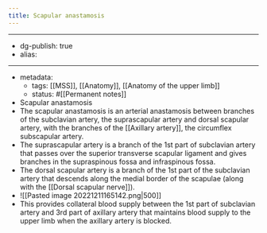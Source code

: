 ```yaml
---
title: Scapular anastamosis
---
```


- --
- dg-publish: true
- alias:
- --
- metadata:
	- tags: [[MSS]], [[Anatomy]], [[Anatomy of the upper limb]]
	- status: #[[Permanent notes]]
- Scapular anastamosis
- The scapular anastamosis is an arterial anastamosis between branches of the subclavian artery, the suprascapular artery and dorsal scapular artery, with the branches of the [[Axillary artery]], the circumflex subscapular artery.
- The suprascapular artery is a branch of the 1st part of subclavian artery that passes over the superior transverse scapular ligament and gives branches in the supraspinous fossa  and infraspinous fossa.
- The dorsal scapular artery is a branch of the 1st part of the subclavian artery that descends along the medial border of the scapulae (along with the [[Dorsal scapular nerve]]).
- ![[Pasted image 20221211165142.png|500]]
- This provides collateral blood supply between the 1st part of subclavian artery and 3rd part of axillary artery that maintains blood supply to the upper limb when the axillary artery is blocked.